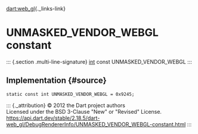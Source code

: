 [dart:web\_gl](../../dart-web_gl/dart-web_gl-library){._links-link}

UNMASKED\_VENDOR\_WEBGL constant
================================

::: {.section .multi-line-signature}
[int](../../dart-core/int-class) const UNMASKED\_VENDOR\_WEBGL
:::

Implementation {#source}
--------------

``` {.language-dart data-language="dart"}
static const int UNMASKED_VENDOR_WEBGL = 0x9245;
```

::: {._attribution}
© 2012 the Dart project authors\
Licensed under the BSD 3-Clause \"New\" or \"Revised\" License.\
<https://api.dart.dev/stable/2.18.5/dart-web_gl/DebugRendererInfo/UNMASKED_VENDOR_WEBGL-constant.html>
:::
